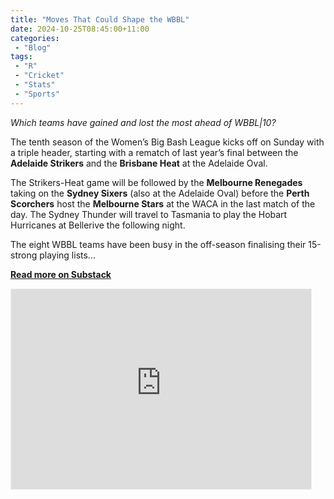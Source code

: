 ```yaml
---
title: "Moves That Could Shape the WBBL"
date: 2024-10-25T08:45:00+11:00
categories:
 - "Blog"
tags:
 - "R"
 - "Cricket" 
 - "Stats"
 - "Sports"
---
```


*Which teams have gained and lost the most ahead of WBBL|10?*

<!--more-->

The tenth season of the Women’s Big Bash League kicks off on Sunday with a triple header, starting with a rematch of last year’s final between the **Adelaide Strikers** and the **Brisbane Heat** at the Adelaide Oval.

The Strikers-Heat game will be followed by the **Melbourne Renegades** taking on the **Sydney Sixers** (also at the Adelaide Oval) before the **Perth Scorchers** host the **Melbourne Stars** at the WACA in the last match of the day. The Sydney Thunder will travel to Tasmania to play the Hobart Hurricanes at Bellerive the following night.

The eight WBBL teams have been busy in the off-season finalising their 15-strong playing lists...

[**Read more on Substack**](https://lincolntracy.substack.com/p/moves-that-could-shape-the-wbbl)

<iframe src="https://lincolntracy.substack.com/embed" width="480" height="320" style="border:1px solid #EEE; background:white;" frameborder="0" scrolling="no"></iframe>